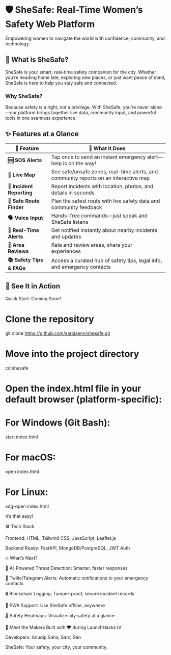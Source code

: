 # 🛡️ SheSafe: Real-Time Women’s Safety Web Platform
Empowering women to navigate the world with confidence, community, and technology.

## 🚀 What is SheSafe?
SheSafe is your smart, real-time safety companion for the city. Whether you’re heading home late, exploring new places, or just want peace of mind, SheSafe is here to help you stay safe and connected.

### Why SheSafe?
Because safety is a right, not a privilege. With SheSafe, you’re never alone—our platform brings together live data, community input, and powerful tools in one seamless experience.

## ✨ Features at a Glance

| 🌟 Feature             | 🚀 What It Does                                                              |
| ---------------------- | ---------------------------------------------------------------------------- |
| **🆘 SOS Alerts**       | Tap once to send an instant emergency alert—help is on the way!             |
| **📍 Live Map**        | See safe/unsafe zones, real-time alerts, and community reports on an interactive map |
| **📡 Incident Reporting** | Report incidents with location, photos, and details in seconds               |
| **🧭 Safe Route Finder** | Plan the safest route with live safety data and community feedback          |
| **🗣️ Voice Input**      | Hands-free commands—just speak and SheSafe listens                          |
| **🛑 Real-Time Alerts** | Get notified instantly about nearby incidents and updates                     |
| **📝 Area Reviews**      | Rate and review areas, share your experiences                                 |
| **📚 Safety Tips & FAQs**| Access a curated hub of safety tips, legal info, and emergency contacts     |

## 🎉 See It in Action
Quick Start: Coming Soon!

# Clone the repository
git clone https://github.com/sarojsenn/shesafe.git

# Move into the project directory
cd shesafe

# Open the index.html file in your default browser (platform-specific):
# For Windows (Git Bash):
start index.html

# For macOS:
open index.html

# For Linux:
xdg-open index.html


It’s that easy!

🛠️ Tech Stack

Frontend: HTML, Tailwind CSS, JavaScript, Leaflet.js 

Backend Ready: FastAPI, MongoDB/PostgreSQL, JWT Auth

🔥 What’s Next?

🤖 AI-Powered Threat Detection: Smarter, faster responses

📡 Twilio/Telegram Alerts: Automatic notifications to your emergency contacts

🔒 Blockchain Logging: Tamper-proof, secure incident records

📱 PWA Support: Use SheSafe offline, anywhere

🌡️ Safety Heatmaps: Visualize city safety at a glance

🤝 Meet the Makers
Built with ❤️ during LaunchHacks IV

Developers: Anudip Saha, Saroj Sen

SheSafe: Your safety, your city, your community.
